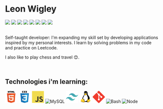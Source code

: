 <div>
  <h1>Leon Wigley</h1>
  <a href="https://github.com/leonwigley" target="_blank"><img src="https://img.shields.io/badge/GitHub-285bd4?style=for-the-badge&logo=github&logoColor=white" target="_blank"></a>
  <a href="https://leetcode.com/leonwigley" target="_blank"><img src="https://img.shields.io/badge/leetcode-285bd4?style=for-the-badge&logo=leetcode&logoColor=white" target="_blank"></a>
  <a href="https://chess.com/member/leonwigley" target="_blank"><img src="https://img.shields.io/badge/Chess-285bd4?style=for-the-badge&logo=chessdotcom&logoColor=white" target="_blank"></a>
  <a href="https://linkedin.com/in/leonwigley" target="_blank"><img src="https://img.shields.io/badge/LinkedIn-285bd4?style=for-the-badge&logo=LinkedIn&logoColor=white" target="_blank"></a>
  <a href="https://x.com/leonwigley" target="_blank"><img src="https://img.shields.io/badge/X / Twitter-285bd4?style=for-the-badge&logo=x&logoColor=white" target="_blank"></a>
  <a href="https://instagram.com/leonwigley/" target="_blank"><img src="https://img.shields.io/badge/Instagram-285bd4?style=for-the-badge&logo=Instagram&logoColor=white" target="_blank"></a>
  <a href="https://tiktok.com/@leonwigley/" target="_blank"><img src="https://img.shields.io/badge/TikTok-285bd4?style=for-the-badge&logo=TikTok&logoColor=white" target="_blank"></a>
  <a href="https://youtube.com/@leonwigley/" target="_blank"><img src="https://img.shields.io/badge/YouTube-285bd4?style=for-the-badge&logo=YouTube&logoColor=white" target="_blank"></a>
  <br><br>
  <p>Self-taught developer: I'm expanding my skill set by developing applications inspired by my personal interests. I learn by solving problems in my code and practice on Leetcode.</p>
  <p>I also like to play chess and travel 😊.</p>
</div>
<br>
<div>
<h2>Technologies i'm learning:</h2>
<p>
<img src="https://raw.githubusercontent.com/teamedwardforever/Readme-Generator/71f25dd8b98329b168142a6b782a107b75eab178/svg/Skills/Frontend/html5-original-wordmark.svg" alt="HTML" width="auto" height="40"/>
<img src="https://raw.githubusercontent.com/teamedwardforever/Readme-Generator/71f25dd8b98329b168142a6b782a107b75eab178/svg/Skills/Frontend/css3-original-wordmark.svg" alt="Css" width="auto" height="40"/>
<img src="https://raw.githubusercontent.com/teamedwardforever/Readme-Generator/71f25dd8b98329b168142a6b782a107b75eab178/svg/Skills/Languages/javascript-original.svg" alt="Javascript" width="auto" height="40"/>
<img src="https://www.mysql.com/common/logos/logo-mysql-170x115.png" alt="MySQL" width="auto" height="40"/>
<img src="https://raw.githubusercontent.com/teamedwardforever/Readme-Generator/71f25dd8b98329b168142a6b782a107b75eab178/svg/Skills/Frontend/tailwindcss-icon.svg" alt="TailwindCSS" width="auto" height="40"/>
<img src="https://raw.githubusercontent.com/teamedwardforever/Readme-Generator/71f25dd8b98329b168142a6b782a107b75eab178/svg/Skills/Other/linux-original.svg" alt="Linux" width="auto" height="40"/>
<img src="https://raw.githubusercontent.com/teamedwardforever/Readme-Generator/71f25dd8b98329b168142a6b782a107b75eab178/svg/Skills/Other/git-scm-icon.svg" alt="Git" width="auto" height="40"/>
<img src="https://bashlogo.com/img/symbol/svg/full_colored_dark.svg" alt="Bash" width="auto" height="40"/>
<img src="https://upload.wikimedia.org/wikipedia/commons/d/d9/Node.js_logo.svg" alt="Node" width="auto" height="40"/>
</p>
</div>
<br>
